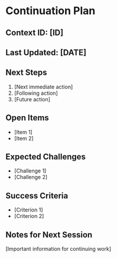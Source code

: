 # Continuation Plan

## Context ID: [ID]
## Last Updated: [DATE]

## Next Steps
1. [Next immediate action]
2. [Following action]
3. [Future action]

## Open Items
- [Item 1]
- [Item 2]

## Expected Challenges
- [Challenge 1]
- [Challenge 2]

## Success Criteria
- [Criterion 1]
- [Criterion 2]

## Notes for Next Session
[Important information for continuing work]